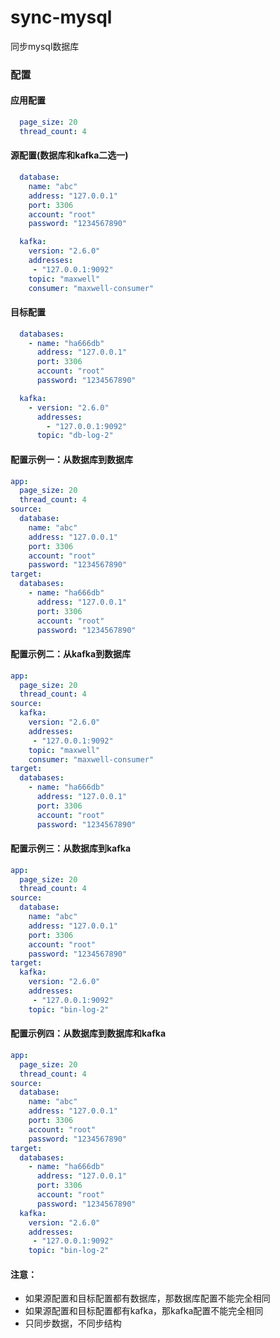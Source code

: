 # sync-mysql
同步mysql数据库

### 配置

#### 应用配置

```yaml
  page_size: 20
  thread_count: 4
```

#### 源配置(数据库和kafka二选一)

```yaml
  database:
    name: "abc"
    address: "127.0.0.1"
    port: 3306
    account: "root"
    password: "1234567890"
```

```yaml
  kafka:
    version: "2.6.0"
    addresses:
     - "127.0.0.1:9092"
    topic: "maxwell"
    consumer: "maxwell-consumer"
```

#### 目标配置

```yaml
  databases:
    - name: "ha666db"
      address: "127.0.0.1"
      port: 3306
      account: "root"
      password: "1234567890"
```

```yaml
  kafka:
    - version: "2.6.0"
      addresses:
        - "127.0.0.1:9092"
      topic: "db-log-2"
```

#### 配置示例一：从数据库到数据库

```yaml
app:
  page_size: 20
  thread_count: 4
source:
  database:
    name: "abc"
    address: "127.0.0.1"
    port: 3306
    account: "root"
    password: "1234567890"
target:
  databases:
    - name: "ha666db"
      address: "127.0.0.1"
      port: 3306
      account: "root"
      password: "1234567890"
```

#### 配置示例二：从kafka到数据库

```yaml
app:
  page_size: 20
  thread_count: 4
source:
  kafka:
    version: "2.6.0"
    addresses:
     - "127.0.0.1:9092"
    topic: "maxwell"
    consumer: "maxwell-consumer"
target:
  databases:
    - name: "ha666db"
      address: "127.0.0.1"
      port: 3306
      account: "root"
      password: "1234567890"
```

#### 配置示例三：从数据库到kafka

```yaml
app:
  page_size: 20
  thread_count: 4
source:
  database:
    name: "abc"
    address: "127.0.0.1"
    port: 3306
    account: "root"
    password: "1234567890"
target:
  kafka:
    version: "2.6.0"
    addresses:
     - "127.0.0.1:9092"
    topic: "bin-log-2"
```

#### 配置示例四：从数据库到数据库和kafka

```yaml
app:
  page_size: 20
  thread_count: 4
source:
  database:
    name: "abc"
    address: "127.0.0.1"
    port: 3306
    account: "root"
    password: "1234567890"
target:
  databases:
    - name: "ha666db"
      address: "127.0.0.1"
      port: 3306
      account: "root"
      password: "1234567890"
  kafka:
    version: "2.6.0"
    addresses:
     - "127.0.0.1:9092"
    topic: "bin-log-2"
```


#### 注意：
+ 如果源配置和目标配置都有数据库，那数据库配置不能完全相同
+ 如果源配置和目标配置都有kafka，那kafka配置不能完全相同
+ 只同步数据，不同步结构

